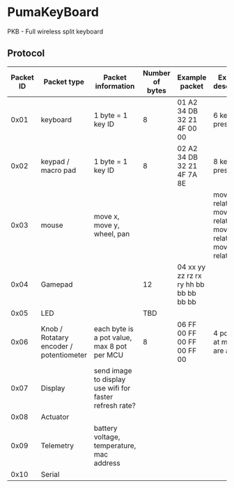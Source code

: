 # PumaKeyBoard
 PKB - Full wireless split keyboard

## Protocol

| Packet ID | Packet type | Packet information | Number of bytes | Example packet | Example description |
| --------- | ----------- | ------------------ | --------------- | -------------- | ------------------- |
| 0x01 | keyboard | 1 byte = 1 key ID | 8 | 01 A2 34 DB 32 21 4F 00 00 | 6 keys are pressed |
| 0x02 | keypad / macro pad | 1 byte = 1 key ID | 8 | 02 A2 34 DB 32 21 4F 7A 8E | 8 keys are pressed |
| 0x03 | mouse | move x, move y, wheel, pan |  |  |move x relative move y relative move w relative move p relative|
| 0x04 | Gamepad |  | 12 | 04 xx yy zz rz rx ry hh bb bb bb bb bb |  |
| 0x05 | LED |  | TBD |  |  |
| 0x06 | Knob / Rotatary encoder / potentiometer | each byte is a pot value, max 8 pot per MCU | 8 | 06 FF 00 FF 00 FF 00 FF 00 | 4 pots are at max, 4 are at min |
| 0x07 | Display | send image to display use wifi for faster refresh rate? |  |  |  |
| 0x08 | Actuator |  |  |  |  |
| 0x09 | Telemetry | battery voltage, temperature, mac address |  |  |  |
| 0x10 | Serial |  |  |  |  |
